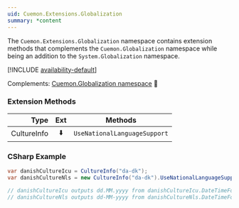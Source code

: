 ```yaml
---
uid: Cuemon.Extensions.Globalization
summary: *content
---
```

The `Cuemon.Extensions.Globalization` namespace contains extension methods that complements the `Cuemon.Globalization` namespace while being an addition to the `System.Globalization` namespace.

[!INCLUDE [availability-default](../../includes/availability-default.md)]

Complements: [Cuemon.Globalization namespace](/api/dotnet/Cuemon.Globalization.html) 📘

### Extension Methods

|Type|Ext|Methods|
|--:|:-:|---|
|CultureInfo|⬇️|`UseNationalLanguageSupport`|

### CSharp Example
```csharp
var danishCultureIcu = CultureInfo("da-dk");
var danishCultureNls = new CultureInfo("da-dk").UseNationalLanguageSupport();

// danishCultureIcu outputs dd.MM.yyyy from danishCultureIcu.DateTimeFormat.ShortDatePattern
// danishCultureNls outputs dd-MM-yyyy from danishCultureNls.DateTimeFormat.ShortDatePattern
```